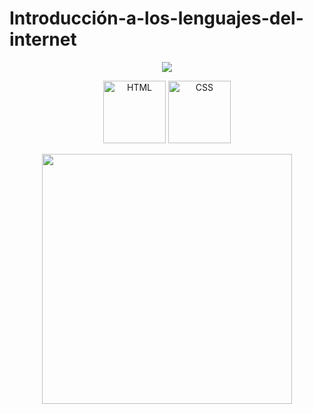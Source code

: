 # Introducción-a-los-lenguajes-del-internet

<p align="center">
  <img src="https://readme-typing-svg.herokuapp.com?lines=Estudiante+de+Ingeniería+de+Software;Aprendiendo+Lenguajes+del+Internet&center=true&width=500&height=45">
</p>

<p align="center">
  <img width="100px" src="https://raw.githubusercontent.com/rahulbanerjee26/githubAboutMeGenerator/main/icons/html.svg" alt="HTML">
  <img width="100px" src="https://raw.githubusercontent.com/rahulbanerjee26/githubAboutMeGenerator/main/icons/css.svg" alt="CSS">
</p>


<p align="center">
  <img src="https://media3.giphy.com/media/v1.Y2lkPTc5MGI3NjExOWo5NzhpOTI1dGRhMDY1MmhsMDI0d3Z3amNwNDB1bmxseXZxeHN0YSZlcD12MV9pbnRlcm5hbF9naWZfYnlfaWQmY3Q9Zw/OumCa12QC9CIvBe2c1/giphy.gif" width="400px">
</p>


